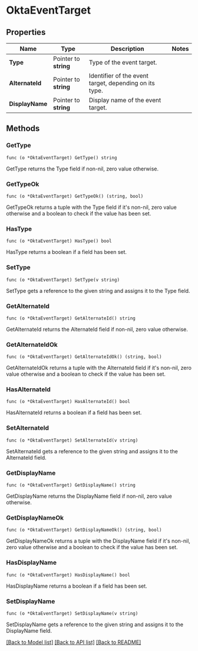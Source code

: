 # OktaEventTarget

## Properties

Name | Type | Description | Notes
------------ | ------------- | ------------- | -------------
**Type** | Pointer to **string** | Type of the event target. | 
**AlternateId** | Pointer to **string** | Identifier of the event target, depending on its type. | 
**DisplayName** | Pointer to **string** | Display name of the event target. | 

## Methods

### GetType

`func (o *OktaEventTarget) GetType() string`

GetType returns the Type field if non-nil, zero value otherwise.

### GetTypeOk

`func (o *OktaEventTarget) GetTypeOk() (string, bool)`

GetTypeOk returns a tuple with the Type field if it's non-nil, zero value otherwise
and a boolean to check if the value has been set.

### HasType

`func (o *OktaEventTarget) HasType() bool`

HasType returns a boolean if a field has been set.

### SetType

`func (o *OktaEventTarget) SetType(v string)`

SetType gets a reference to the given string and assigns it to the Type field.

### GetAlternateId

`func (o *OktaEventTarget) GetAlternateId() string`

GetAlternateId returns the AlternateId field if non-nil, zero value otherwise.

### GetAlternateIdOk

`func (o *OktaEventTarget) GetAlternateIdOk() (string, bool)`

GetAlternateIdOk returns a tuple with the AlternateId field if it's non-nil, zero value otherwise
and a boolean to check if the value has been set.

### HasAlternateId

`func (o *OktaEventTarget) HasAlternateId() bool`

HasAlternateId returns a boolean if a field has been set.

### SetAlternateId

`func (o *OktaEventTarget) SetAlternateId(v string)`

SetAlternateId gets a reference to the given string and assigns it to the AlternateId field.

### GetDisplayName

`func (o *OktaEventTarget) GetDisplayName() string`

GetDisplayName returns the DisplayName field if non-nil, zero value otherwise.

### GetDisplayNameOk

`func (o *OktaEventTarget) GetDisplayNameOk() (string, bool)`

GetDisplayNameOk returns a tuple with the DisplayName field if it's non-nil, zero value otherwise
and a boolean to check if the value has been set.

### HasDisplayName

`func (o *OktaEventTarget) HasDisplayName() bool`

HasDisplayName returns a boolean if a field has been set.

### SetDisplayName

`func (o *OktaEventTarget) SetDisplayName(v string)`

SetDisplayName gets a reference to the given string and assigns it to the DisplayName field.


[[Back to Model list]](../README.md#documentation-for-models) [[Back to API list]](../README.md#documentation-for-api-endpoints) [[Back to README]](../README.md)



